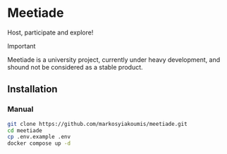 # Meetiade
Host, participate and explore!

> [!IMPORTANT]
> Meetiade is a university project, currently under heavy development, and shound not be considered as a stable product.

## Installation
### Manual
```bash
git clone https://github.com/markosyiakoumis/meetiade.git
cd meetiade
cp .env.example .env
docker compose up -d
```
